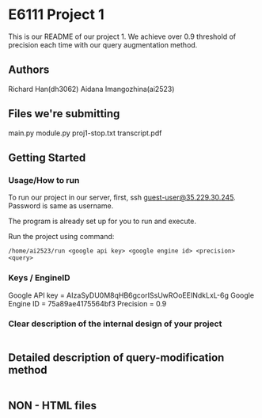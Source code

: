 # E6111 Project 1 
This is our README of our project 1. We achieve over 0.9 threshold of precision each time with our query augmentation method. 

## Authors
Richard Han(dh3062)
Aidana Imangozhina(ai2523)

## Files we're submitting
main.py
module.py
proj1-stop.txt
transcript.pdf

## Getting Started

### Usage/How to run
To run our project in our server, first, ssh guest-user@35.229.30.245. Password is same as username.

The program is already set up for you to run and execute.

Run the project using command: 
```
/home/ai2523/run <google api key> <google engine id> <precision> <query>
```

### Keys / EngineID

Google API key = AIzaSyDU0M8qHB6gcorISsUwROoEEINdkLxL-6g 
Google Engine ID = 75a89ae4175564bf3
Precision = 0.9

### Clear description of the internal design of your project

```
```

## Detailed description of query-modification method

```
```


## NON - HTML files







